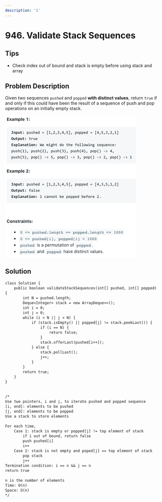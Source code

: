 ```yaml
---
description: '1'
---
```


# 946. Validate Stack Sequences

## Tips

* Check index out of bound and stack is empty before using stack and array

## Problem Description

Given two sequences `pushed` and `popped` **with distinct values**, return `true` if and only if this could have been the result of a sequence of push and pop operations on an initially empty stack.

![](../.gitbook/assets/image%20%2833%29.png)

## Solution

```text
class Solution {
    public boolean validateStackSequences(int[] pushed, int[] popped) {
        int N = pushed.length;
        Deque<Integer> stack = new ArrayDeque<>();
        int i = 0;
        int j = 0;
        while (i < N || j < N) {
            if (stack.isEmpty() || popped[j] != stack.peekLast()) {
                if (i == N) {
                    return false;
                }
                stack.offerLast(pushed[i++]);
            } else {
                stack.pollLast();
                j++;
            }
        }
        return true;
    }
}


/*
Use two pointers, i and j, to iterate pushed and popped sequence
[i, end]: elements to be pushed
[j, end]: elements to be popped
Use a stack to store elements

For each time,
    Case 1: stack is empty or popped[j] != top element of stack
        if i out of bound, return false
        push pushed[i]
        i++
    Case 2: stack is not empty and poped[j] == top element of stack
        pop stack
        j++
Termination condition: i == n && j == n
return true

n is the number of elements
Time: O(n)
Space: O(n)
*/
```

